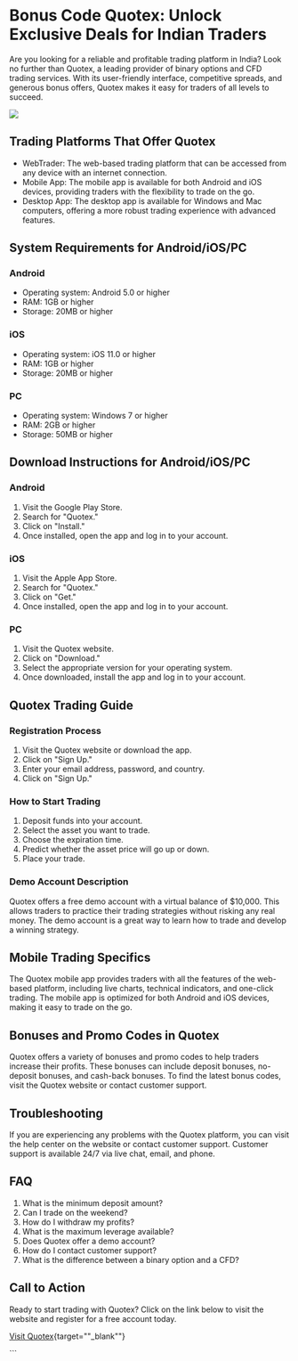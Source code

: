 # Bonus Code Quotex: Unlock Exclusive Deals for Indian Traders

Are you looking for a reliable and profitable trading platform in India?
Look no further than Quotex, a leading provider of binary options and
CFD trading services. With its user-friendly interface, competitive
spreads, and generous bonus offers, Quotex makes it easy for traders of
all levels to succeed.

[![](https://static.quotex.io/files/4_en/300_250.jpg)](https://traff.sbs/brokerqxlid)

## Trading Platforms That Offer Quotex

-   WebTrader: The web-based trading platform that can be accessed from
    any device with an internet connection.
-   Mobile App: The mobile app is available for both Android and iOS
    devices, providing traders with the flexibility to trade on the go.
-   Desktop App: The desktop app is available for Windows and Mac
    computers, offering a more robust trading experience with advanced
    features.

## System Requirements for Android/iOS/PC

### Android

-   Operating system: Android 5.0 or higher
-   RAM: 1GB or higher
-   Storage: 20MB or higher

### iOS

-   Operating system: iOS 11.0 or higher
-   RAM: 1GB or higher
-   Storage: 20MB or higher

### PC

-   Operating system: Windows 7 or higher
-   RAM: 2GB or higher
-   Storage: 50MB or higher

## Download Instructions for Android/iOS/PC

### Android

1.  Visit the Google Play Store.
2.  Search for "Quotex."
3.  Click on "Install."
4.  Once installed, open the app and log in to your account.

### iOS

1.  Visit the Apple App Store.
2.  Search for "Quotex."
3.  Click on "Get."
4.  Once installed, open the app and log in to your account.

### PC

1.  Visit the Quotex website.
2.  Click on "Download."
3.  Select the appropriate version for your operating system.
4.  Once downloaded, install the app and log in to your account.

## Quotex Trading Guide

### Registration Process

1.  Visit the Quotex website or download the app.
2.  Click on "Sign Up."
3.  Enter your email address, password, and country.
4.  Click on "Sign Up."

### How to Start Trading

1.  Deposit funds into your account.
2.  Select the asset you want to trade.
3.  Choose the expiration time.
4.  Predict whether the asset price will go up or down.
5.  Place your trade.

### Demo Account Description

Quotex offers a free demo account with a virtual balance of \$10,000.
This allows traders to practice their trading strategies without risking
any real money. The demo account is a great way to learn how to trade
and develop a winning strategy.

## Mobile Trading Specifics

The Quotex mobile app provides traders with all the features of the
web-based platform, including live charts, technical indicators, and
one-click trading. The mobile app is optimized for both Android and iOS
devices, making it easy to trade on the go.

## Bonuses and Promo Codes in Quotex

Quotex offers a variety of bonuses and promo codes to help traders
increase their profits. These bonuses can include deposit bonuses,
no-deposit bonuses, and cash-back bonuses. To find the latest bonus
codes, visit the Quotex website or contact customer support.

## Troubleshooting

If you are experiencing any problems with the Quotex platform, you can
visit the help center on the website or contact customer support.
Customer support is available 24/7 via live chat, email, and phone.

## FAQ

1.  What is the minimum deposit amount?
2.  Can I trade on the weekend?
3.  How do I withdraw my profits?
4.  What is the maximum leverage available?
5.  Does Quotex offer a demo account?
6.  How do I contact customer support?
7.  What is the difference between a binary option and a CFD?

## Call to Action

Ready to start trading with Quotex? Click on the link below to visit the
website and register for a free account today.

[Visit
Quotex](\%22https://traff.sbs/brokerqxsignup\%22){target=""_blank""}

\`\`\`

